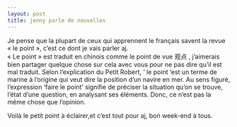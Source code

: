 ```yaml
---
layout: post
title: jenny parle de nouvelles
---
```


<div>Je pense que la plupart de ceux qui apprennent le français savent la revue « le point », c’est ce dont je vais parler aj.</div>
<div>« Le point » est traduit en chinois comme le point de vue 观点 , j’aimerais bien partager quelque chose sur cela avec vous pour ne pas dire qu’il est mal traduit. Selon l’explication du Petit Robert, ‘ le point ‘est un terme de marine à l’origine qui veut dire la position d’un navire en mer. Au sens figuré, l’expression ‘faire le point’ signifie de préciser la situation qu’on se trouve, l’état d’une question, en analysant ses éléments. Donc, ce n’est pas la même chose que l’opinion. </div>
<p>  Voilà le petit point à  éclairer,et c’est tout pour aj, bon week-end à tous.</p>
